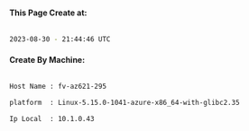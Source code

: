 
   
#### This Page Create at:

```bash

2023-08-30 - 21:44:46 UTC

```

#### Create By Machine:

```bash

Host Name : fv-az621-295

platform  : Linux-5.15.0-1041-azure-x86_64-with-glibc2.35

Ip Local  : 10.1.0.43

```

